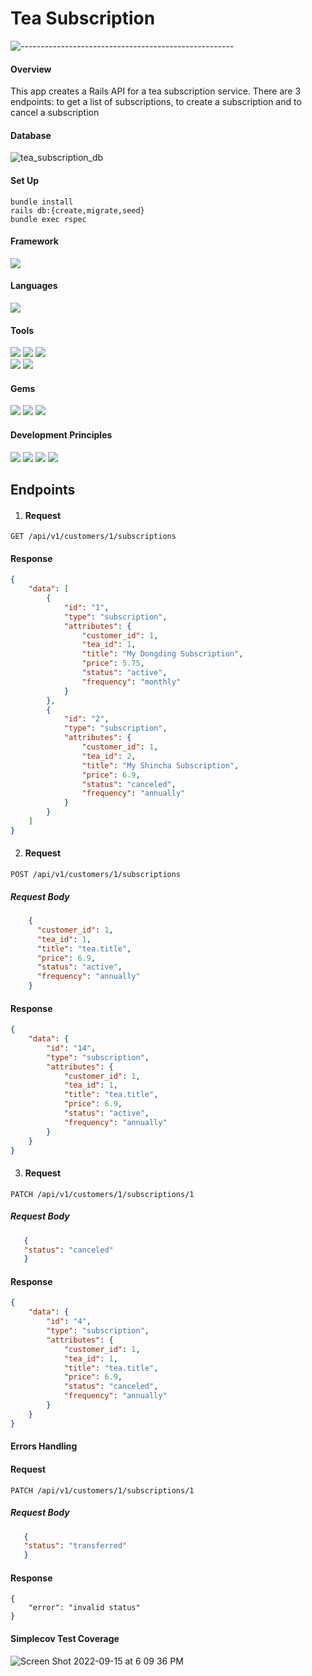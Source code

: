 # Tea Subscription
![-----------------------------------------------------](https://raw.githubusercontent.com/andreasbm/readme/master/assets/lines/rainbow.png)

#### Overview
This app creates a Rails API for a tea subscription service. There are 3 endpoints: to get a list of subscriptions, to create a subscription and to cancel a subscription

#### Database
![tea_subscription_db](https://user-images.githubusercontent.com/83252572/190515705-cc3ec9eb-8bd5-488d-83c0-d0af32e9abc1.png)

#### Set Up
`bundle install` <br>
`rails db:{create,migrate,seed}` <br>
`bundle exec rspec`

#### Framework
<p>
  <img src="https://img.shields.io/badge/Ruby%20On%20Rails-b81818.svg?&style=flat&logo=rubyonrails&logoColor=white" />
</p>

#### Languages
<p>
  <img src="https://img.shields.io/badge/Ruby-CC0000.svg?&style=flaste&logo=ruby&logoColor=white" />
</p>

#### Tools
<p>
  <img src="https://img.shields.io/badge/Atom-66595C.svg?&style=flaste&logo=atom&logoColor=white" />  
  <img src="https://img.shields.io/badge/Git-F05032.svg?&style=flaste&logo=git&logoColor=white" />
  <img src="https://img.shields.io/badge/GitHub-181717.svg?&style=flaste&logo=github&logoColor=white" />
  </br>
  <img src="https://img.shields.io/badge/Postman-FF6E4F.svg?&style=flat&logo=postman&logoColor=white" />
  <img src="https://img.shields.io/badge/PostgreSQL-4169E1.svg?&style=flaste&logo=postgresql&logoColor=white" />
</p>

#### Gems
<p>
  <img src="https://img.shields.io/badge/rspec--rails-b81818.svg?&style=flaste&logo=rubygems&logoColor=white" />
  <img src="https://img.shields.io/badge/pry-b81818.svg?&style=flaste&logo=rubygems&logoColor=white" />  
  <img src="https://img.shields.io/badge/simplecov-b81818.svg?&style=flaste&logo=rubygems&logoColor=white" />  
</p>

#### Development Principles
<p>
  <img src="https://img.shields.io/badge/OOP-b81818.svg?&style=flaste&logo=OOP&logoColor=white" />
  <img src="https://img.shields.io/badge/TDD-b87818.svg?&style=flaste&logo=TDD&logoColor=white" />
  <img src="https://img.shields.io/badge/MVC-b8b018.svg?&style=flaste&logo=MVC&logoColor=white" />
  <img src="https://img.shields.io/badge/REST-33b818.svg?&style=flaste&logo=REST&logoColor=white" />  
</p>

## Endpoints

1)   #### Request
`GET /api/v1/customers/1/subscriptions`
#### Response
```json
{
    "data": [
        {
            "id": "1",
            "type": "subscription",
            "attributes": {
                "customer_id": 1,
                "tea_id": 1,
                "title": "My Dongding Subscription",
                "price": 5.75,
                "status": "active",
                "frequency": "monthly"
            }
        },
        {
            "id": "2",
            "type": "subscription",
            "attributes": {
                "customer_id": 1,
                "tea_id": 2,
                "title": "My Shincha Subscription",
                "price": 6.9,
                "status": "canceled",
                "frequency": "annually"
            }
        }
    ]
}
```

2)    #### Request
`POST /api/v1/customers/1/subscriptions`
##### Request Body
```json
    {
      "customer_id": 1,
      "tea_id": 1,
      "title": "tea.title",
      "price": 6.9,
      "status": "active",
      "frequency": "annually"
    }
```
#### Response
```json
{
    "data": {
        "id": "14",
        "type": "subscription",
        "attributes": {
            "customer_id": 1,
            "tea_id": 1,
            "title": "tea.title",
            "price": 6.9,
            "status": "active",
            "frequency": "annually"
        }
    }
}
```

3)  #### Request
`PATCH /api/v1/customers/1/subscriptions/1`
##### Request Body
```json
   { 
   "status": "canceled" 
   }
```
#### Response
```json
{
    "data": {
        "id": "4",
        "type": "subscription",
        "attributes": {
            "customer_id": 1,
            "tea_id": 1,
            "title": "tea.title",
            "price": 6.9,
            "status": "canceled",
            "frequency": "annually"
        }
    }
}
```

#### Errors Handling

 #### Request
`PATCH /api/v1/customers/1/subscriptions/1`

##### Request Body
```json
   { 
   "status": "transferred" 
   }
```

#### Response
```
{
    "error": "invalid status"
}
```

#### Simplecov Test Coverage

![Screen Shot 2022-09-15 at 6 09 36 PM](https://user-images.githubusercontent.com/83252572/190530007-3323e223-a83c-4e58-86e6-086d5672c84c.png)



